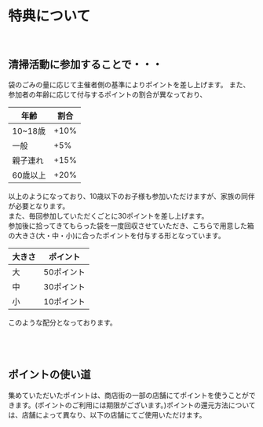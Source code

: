 # 特典について<br><br>
## 清掃活動に参加することで・・・<br>
袋のごみの量に応じて主催者側の基準によりポイントを差し上げます。
また、参加者の年齢に応じて付与するポイントの割合が異なっており、<br>

| 年齢  |   割合   |
| ---- | ---- |
|10~18歳|+10%|
| 一般 | +5% |
| 親子連れ | +15% |
| 60歳以上 | +20% |

以上のようになっており、10歳以下のお子様も参加いただけますが、家族の同伴が必要となります。<br>
また、毎回参加していただくごとに30ポイントを差し上げます。<br>
参加後に拾ってきてもらった袋を一度回収させていただき、こちらで用意した箱の大きさ(大・中・小)に合ったポイントを付与する形となっています。<br>

| 大きさ  |   ポイント   |
| ---- | ---- |
| 大 | 50ポイント |
| 中 | 30ポイント |
| 小 | 10ポイント |

このような配分となっております。
<br><br><br><br>

## ポイントの使い道<br>
集めていただいたポイントは、商店街の一部の店舗にてポイントを使うことができます。(ポイントのご利用には期限がございます。)ポイントの還元方法については、店舗によって異なり、以下の店舗にてご使用いただけます。<br>
